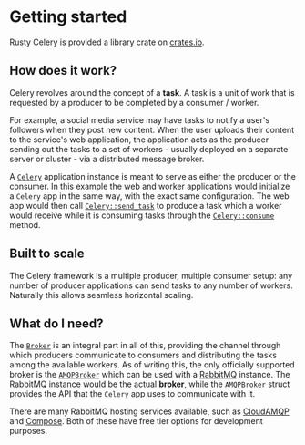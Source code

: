 # Getting started

Rusty Celery is provided a library crate on [crates.io](https://crates.io/crates/celery).

## How does it work?

Celery revolves around the concept of a **task**. A task is a unit of work that is requested by a producer to be completed by a consumer / worker.

For example, a social media service may have tasks to notify a user's followers when they post new content. When the user uploads their content to the service's web application, the application acts as the producer sending out the tasks to a set of workers - usually deployed on a separate server or cluster - via a distributed message broker.

A [`Celery`](https://docs.rs/celery/*/celery/struct.Celery.html) application instance is meant to serve as either the producer or the consumer. In this example the web and worker applications would initialize a `Celery` app in the same way, with the exact same configuration. The web app would then call [`Celery::send_task`](https://docs.rs/celery/*/celery/struct.Celery.html#method.send_task) to produce a task which a worker would receive while it is consuming tasks through the [`Celery::consume`](https://docs.rs/celery/*/celery/struct.Celery.html#method.consume) method.

## Built to scale

The Celery framework is a multiple producer, multiple consumer setup: any number of producer applications can send tasks to any number of workers. Naturally this allows seamless horizontal scaling.

## What do I need?

The [`Broker`](https://docs.rs/celery/*/celery/trait.Broker.html) is an integral part in all of this, providing the channel through which producers communicate to consumers and distributing the tasks among the available workers. As of writing this, the only officially supported broker is the [`AMQPBroker`](https://docs.rs/celery/*/celery/struct.AMQPBroker.html) which can be used with a [RabbitMQ](https://www.rabbitmq.com/) instance. The RabbitMQ instance would be the actual **broker**, while the `AMQPBroker` struct provides the API that the `Celery` app uses to communicate with it.

There are many RabbitMQ hosting services available, such as [CloudAMQP](https://www.cloudamqp.com/) and [Compose](https://www.compose.com/databases/rabbitmq). Both of these have free tier options for development purposes.
